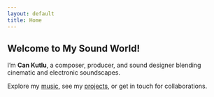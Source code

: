 ```yaml
---
layout: default
title: Home
---
```


<section>
  <h1>Welcome to My Sound World!</h1>
  <p>I’m <strong>Can Kutlu</strong>, a composer, producer, and sound designer blending cinematic and electronic soundscapes.</p>

  <p>Explore my <a href="/music">music</a>, see my <a href="/projects">projects</a>, or get in touch for collaborations.</p>
